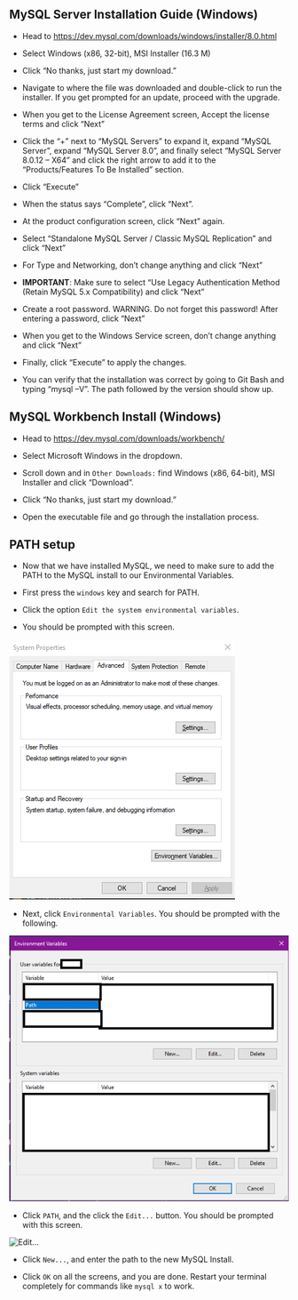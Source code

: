 ## MySQL Server Installation Guide (Windows)

* Head to <https://dev.mysql.com/downloads/windows/installer/8.0.html>

* Select Windows (x86, 32-bit), MSI Installer (16.3 M)

* Click “No thanks, just start my download.”

* Navigate to where the file was downloaded and double-click to run the installer. If you get prompted for an update, proceed with the upgrade.

* When you get to the License Agreement screen, Accept the license terms and click “Next”

* Click the “+” next to “MySQL Servers” to expand it, expand “MySQL Server”, expand “MySQL Server 8.0”, and finally select “MySQL Server 8.0.12 – X64” and click the right arrow to add it to the “Products/Features To Be Installed” section.

* Click “Execute”

* When the status says “Complete”, click “Next”.

* At the product configuration screen, click “Next” again.

* Select “Standalone MySQL Server / Classic MySQL Replication” and click “Next”

* For Type and Networking, don’t change anything and click “Next”

* **IMPORTANT**: Make sure to select “Use Legacy Authentication Method (Retain MySQL 5.x Compatibility) and click “Next”

* Create a root password. WARNING. Do not forget this password! After entering a password, click “Next”

* When you get to the Windows Service screen, don’t change anything and click “Next”

* Finally, click “Execute” to apply the changes.

* You can verify that the installation was correct by going to Git Bash and typing “mysql –V”. The path followed by the version should show up.

## MySQL Workbench Install (Windows)

* Head to <https://dev.mysql.com/downloads/workbench/>

* Select Microsoft Windows in the dropdown.

* Scroll down and in `Other Downloads:` find Windows (x86, 64-bit), MSI Installer and click “Download”.

* Click “No thanks, just start my download.”

* Open the executable file and go through the installation process.

## PATH setup

* Now that we have installed MySQL, we need to make sure to add the PATH to the MySQL install to our Environmental Variables.

* First press the `windows` key and search for PATH.

* Click the option `Edit the system environmental variables`.

* You should be prompted with this screen.

![Edit System Environmental Variables](./images/SystemProperties.png)

* Next, click `Environmental Variables`. You should be prompted with the following.

![Environmental Variables](./images/EnvironmentVariables.png)

* Click `PATH`, and the click the `Edit...` button. You should be prompted with this screen.

![Edit...](./images/edit)

* Click `New...`, and enter the path to the new MySQL Install. 

* Click `OK` on all the screens, and you are done. Restart your terminal completely for commands like `mysql x` to work.